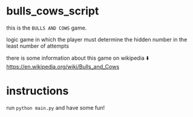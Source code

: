 # bulls_cows_script

this is the `BULLS AND COWS` game.

logic game in which the player must determine the hidden number in the least number of attempts

there is some information about this game on wikipedia 
⬇️
https://en.wikipedia.org/wiki/Bulls_and_Cows

# instructions

run `python main.py` and have some fun!
